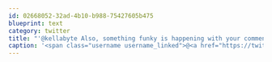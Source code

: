 ```yaml
---
id: 02668052-32ad-4b10-b988-75427605b475
blueprint: text
category: twitter
title: "'@kellabyte Also, something funky is happening with your comments section on the blog."
caption: '<span class="username username_linked">@<a href="https://twitter.com/kellabyte" title="Kelly Sommers">kellabyte</a></span> Also, something funky is happening with your comments section on the blog.'
---
```

